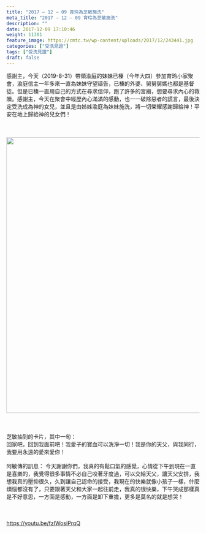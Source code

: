 ```yaml
---
title: "2017 – 12 – 09 育玲為芝敏施洗"
meta_title: "2017 – 12 – 09 育玲為芝敏施洗"
description: ""
date: 2017-12-09 17:10:46
weight: 11301
feature_image: https://cmtc.tw/wp-content/uploads/2017/12/243441.jpg
categories: ["受洗見證"]
tags: ["受洗見證"]
draft: false
---
```


感謝主，今天（2019-8-31）帶領渝庭的妹妹已榛（今年大四）參加育玲小家聚會，渝庭信主一年多來一直為妹妹守望禱告，已榛的外婆、舅舅舅媽也都是基督徒。但是已榛一直用自己的方式在尋求信仰，跑了許多的宮廟，想要尋求內心的救贖。感謝主，今天在聚會中經歷內心滿滿的感動，也一一破除惡者的謊言，最後決定受洗成為神的女兒，並且是由姊姊渝庭為妹妹施洗，將一切榮耀感謝歸給神！平安在地上歸給神的兒女們！<br />
<br />
&nbsp;<br />
<br />
<img class="size-full wp-image-11356 aligncenter" src="https://cmtc.tw/wp-content/uploads/2017/12/Rvn30T2.jpg" alt="" width="960" height="720" /><br />
<br />
&nbsp;<br />
<br />
芝敏抽到的卡片，其中一句：<br />
回家吧，回到我面前吧！我愛子的寶血可以洗淨一切！我是你的天父，與我同行，我要用永遠的愛來愛你！<br />
<br />
阿敏傳的訊息： 今天謝謝你們，我真的有鬆口氣的感覺，心情從下午到現在一直是喜樂的，我覺得很多事情不必自己咬著牙度過，可以交給天父，讓天父安排，我想我真的壓抑很久，久到讓自己認命的接受，我現在的快樂就像小孩子一樣，什麼煩惱都沒有了，只要跟著天父和大家一起往前走，我真的很怏樂，下午哭成那樣真是不好意思，一方面是感動，一方面是卸下重擔，更多是莫名的就是想哭！<br />
<br />
&nbsp;<br />
<br />
https://youtu.be/fzIWosiPrqQ<br />
<br />
&nbsp;<br />
<br />
&nbsp;
        